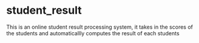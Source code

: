 # student_result
This is an online student result processing system, it takes in the scores of the students and automaticallly computes the result of each students
